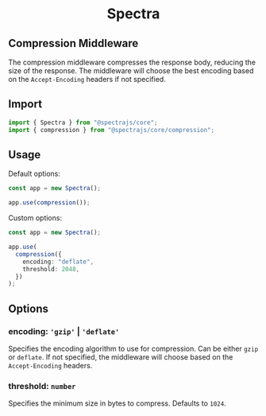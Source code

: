 <h1 align="center">Spectra</h1>

## Compression Middleware

The compression middleware compresses the response body, reducing
the size of the response. The middleware will choose the best
encoding based on the `Accept-Encoding` headers if not specified.

## Import

```ts
import { Spectra } from "@spectrajs/core";
import { compression } from "@spectrajs/core/compression";
```

## Usage

Default options:

```ts
const app = new Spectra();

app.use(compression());
```

Custom options:

```ts
const app = new Spectra();

app.use(
  compression({
    encoding: "deflate",
    threshold: 2048,
  })
);
```

## Options

### encoding: `'gzip'` | `'deflate'`

Specifies the encoding algorithm to use for compression. Can be either
`gzip` or `deflate`. If not specified, the middleware will choose based
on the `Accept-Encoding` headers.

### threshold: `number`

Specifies the minimum size in bytes to compress. Defaults to `1024`.

